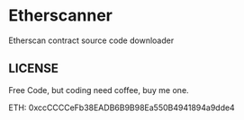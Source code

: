 # Etherscanner

Etherscan contract source code downloader

## LICENSE

Free Code, but coding need coffee, buy me one.

ETH: 0xccCCCCeFb38EADB6B9B98Ea550B4941894a9dde4